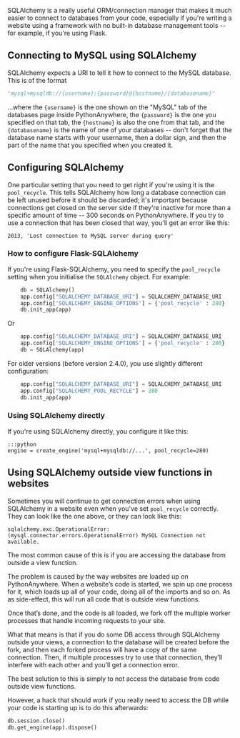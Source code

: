 <!--
.. title: Using SQLAlchemy with MySQL
.. slug: UsingSQLAlchemywithMySQL
.. date: 2015-05-13 14:35:28 UTC+01:00
.. tags:
.. category:
.. link:
.. description:
.. type: text
-->

SQLAlchemy is a really useful ORM/connection manager that makes it much easier
to connect to databases from your code, especially if you're writing a website
using a framework with no built-in database management tools -- for example, if
you're using Flask.

## Connecting to MySQL using SQLAlchemy

SQLAlchemy expects a URI to tell it how to connect to the MySQL database.  This
is of the format

```python
"mysql+mysqldb://{username}:{password}@{hostname}/{databasename}"
```

...where the `{username}` is the one shown on the "MySQL" tab of the databases
page inside PythonAnywhere, the `{password}` is the one you specified on that
tab, the `{hostname}` is also the one from that tab, and the `{databasename}` is
the name of one of your databases -- don't forget that the database name starts
with your username, then a dollar sign, and then the part of the name that you
specified when you created it.


## Configuring SQLAlchemy

One particular setting that you need to get right if you're using it is the
`pool_recycle`.  This tells SQLAlchemy how long a database connection can be
left unused before it should be discarded; it's important because connections
get closed on the server side if they're inactive for more than a specific amount
of time -- 300 seconds on PythonAnywhere.  If you try to use a connection that
has been closed that way, you'll get an error like this:

```
2013, 'Lost connection to MySQL server during query'
```

### How to configure Flask-SQLAlchemy

If you're using Flask-SQLAlchemy, you need to specify the `pool_recycle` setting
when you initialise the `SQLAlchemy` object.  For example:

```python
    db = SQLAlchemy()
    app.config["SQLALCHEMY_DATABASE_URI"] = SQLALCHEMY_DATABASE_URI
    app.config['SQLALCHEMY_ENGINE_OPTIONS'] = {'pool_recycle' : 280}
    db.init_app(app)
```

Or

```python
    app.config["SQLALCHEMY_DATABASE_URI"] = SQLALCHEMY_DATABASE_URI
    app.config['SQLALCHEMY_ENGINE_OPTIONS'] = {'pool_recycle' : 280}
    db = SQLAlchemy(app)
```

For older versions (before version 2.4.0), you use slightly different configuration:

```python
    app.config["SQLALCHEMY_DATABASE_URI"] = SQLALCHEMY_DATABASE_URI
    app.config["SQLALCHEMY_POOL_RECYCLE"] = 280
    db.init_app(app)
```

### Using SQLAlchemy directly

If you're using SQLAlchemy directly, you configure it like this:

    :::python
    engine = create_engine('mysql+mysqldb://...', pool_recycle=280)


## Using SQLAlchemy outside view functions in websites

Sometimes you will continue to get connection errors when using SQLAlchemy in a
website even when you've set `pool_recycle` correctly.  They can look like the
one above, or they can look like this:

```
sqlalchemy.exc.OperationalError: (mysql.connector.errors.OperationalError) MySQL Connection not available.
```

The most common cause
of this is if you are accessing the database from outside a view function.

The problem is caused by the way websites are loaded up on PythonAnywhere.  When
a website’s code is started, we spin up one process for it, which loads up all
of your code, doing all of the imports and so on.  As as side-effect, this will
run all code that is outside view functions.

Once that’s done, and the code is all loaded, we fork off the multiple worker
processes that handle incoming requests to your site.

What that means is that if you do some DB access through SQLAlchemy outside your
views, a connection to the database will be created before the fork, and then
each forked process will have a copy of the same connection.  Then, if multiple
processes try to use that connection, they’ll interfere with each other and
you’ll get a connection error.

The best solution to this is simply to not access the database from code outside
view functions.

However, a hack that should work if you really need to access the DB while your
code is starting up is to do this afterwards:

```python
db.session.close()
db.get_engine(app).dispose()
```




